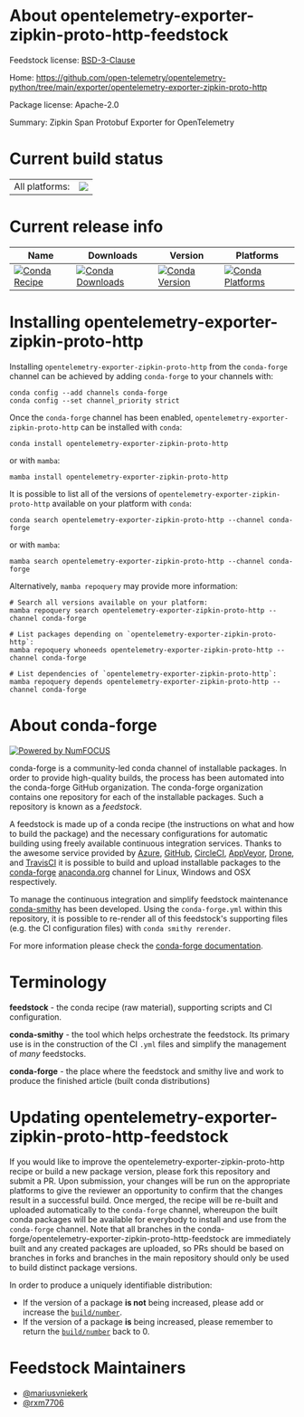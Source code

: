 About opentelemetry-exporter-zipkin-proto-http-feedstock
========================================================

Feedstock license: [BSD-3-Clause](https://github.com/conda-forge/opentelemetry-exporter-zipkin-proto-http-feedstock/blob/main/LICENSE.txt)

Home: https://github.com/open-telemetry/opentelemetry-python/tree/main/exporter/opentelemetry-exporter-zipkin-proto-http

Package license: Apache-2.0

Summary: Zipkin Span Protobuf Exporter for OpenTelemetry

Current build status
====================


<table><tr><td>All platforms:</td>
    <td>
      <a href="https://dev.azure.com/conda-forge/feedstock-builds/_build/latest?definitionId=13884&branchName=main">
        <img src="https://dev.azure.com/conda-forge/feedstock-builds/_apis/build/status/opentelemetry-exporter-zipkin-proto-http-feedstock?branchName=main">
      </a>
    </td>
  </tr>
</table>

Current release info
====================

| Name | Downloads | Version | Platforms |
| --- | --- | --- | --- |
| [![Conda Recipe](https://img.shields.io/badge/recipe-opentelemetry--exporter--zipkin--proto--http-green.svg)](https://anaconda.org/conda-forge/opentelemetry-exporter-zipkin-proto-http) | [![Conda Downloads](https://img.shields.io/conda/dn/conda-forge/opentelemetry-exporter-zipkin-proto-http.svg)](https://anaconda.org/conda-forge/opentelemetry-exporter-zipkin-proto-http) | [![Conda Version](https://img.shields.io/conda/vn/conda-forge/opentelemetry-exporter-zipkin-proto-http.svg)](https://anaconda.org/conda-forge/opentelemetry-exporter-zipkin-proto-http) | [![Conda Platforms](https://img.shields.io/conda/pn/conda-forge/opentelemetry-exporter-zipkin-proto-http.svg)](https://anaconda.org/conda-forge/opentelemetry-exporter-zipkin-proto-http) |

Installing opentelemetry-exporter-zipkin-proto-http
===================================================

Installing `opentelemetry-exporter-zipkin-proto-http` from the `conda-forge` channel can be achieved by adding `conda-forge` to your channels with:

```
conda config --add channels conda-forge
conda config --set channel_priority strict
```

Once the `conda-forge` channel has been enabled, `opentelemetry-exporter-zipkin-proto-http` can be installed with `conda`:

```
conda install opentelemetry-exporter-zipkin-proto-http
```

or with `mamba`:

```
mamba install opentelemetry-exporter-zipkin-proto-http
```

It is possible to list all of the versions of `opentelemetry-exporter-zipkin-proto-http` available on your platform with `conda`:

```
conda search opentelemetry-exporter-zipkin-proto-http --channel conda-forge
```

or with `mamba`:

```
mamba search opentelemetry-exporter-zipkin-proto-http --channel conda-forge
```

Alternatively, `mamba repoquery` may provide more information:

```
# Search all versions available on your platform:
mamba repoquery search opentelemetry-exporter-zipkin-proto-http --channel conda-forge

# List packages depending on `opentelemetry-exporter-zipkin-proto-http`:
mamba repoquery whoneeds opentelemetry-exporter-zipkin-proto-http --channel conda-forge

# List dependencies of `opentelemetry-exporter-zipkin-proto-http`:
mamba repoquery depends opentelemetry-exporter-zipkin-proto-http --channel conda-forge
```


About conda-forge
=================

[![Powered by
NumFOCUS](https://img.shields.io/badge/powered%20by-NumFOCUS-orange.svg?style=flat&colorA=E1523D&colorB=007D8A)](https://numfocus.org)

conda-forge is a community-led conda channel of installable packages.
In order to provide high-quality builds, the process has been automated into the
conda-forge GitHub organization. The conda-forge organization contains one repository
for each of the installable packages. Such a repository is known as a *feedstock*.

A feedstock is made up of a conda recipe (the instructions on what and how to build
the package) and the necessary configurations for automatic building using freely
available continuous integration services. Thanks to the awesome service provided by
[Azure](https://azure.microsoft.com/en-us/services/devops/), [GitHub](https://github.com/),
[CircleCI](https://circleci.com/), [AppVeyor](https://www.appveyor.com/),
[Drone](https://cloud.drone.io/welcome), and [TravisCI](https://travis-ci.com/)
it is possible to build and upload installable packages to the
[conda-forge](https://anaconda.org/conda-forge) [anaconda.org](https://anaconda.org/)
channel for Linux, Windows and OSX respectively.

To manage the continuous integration and simplify feedstock maintenance
[conda-smithy](https://github.com/conda-forge/conda-smithy) has been developed.
Using the ``conda-forge.yml`` within this repository, it is possible to re-render all of
this feedstock's supporting files (e.g. the CI configuration files) with ``conda smithy rerender``.

For more information please check the [conda-forge documentation](https://conda-forge.org/docs/).

Terminology
===========

**feedstock** - the conda recipe (raw material), supporting scripts and CI configuration.

**conda-smithy** - the tool which helps orchestrate the feedstock.
                   Its primary use is in the construction of the CI ``.yml`` files
                   and simplify the management of *many* feedstocks.

**conda-forge** - the place where the feedstock and smithy live and work to
                  produce the finished article (built conda distributions)


Updating opentelemetry-exporter-zipkin-proto-http-feedstock
===========================================================

If you would like to improve the opentelemetry-exporter-zipkin-proto-http recipe or build a new
package version, please fork this repository and submit a PR. Upon submission,
your changes will be run on the appropriate platforms to give the reviewer an
opportunity to confirm that the changes result in a successful build. Once
merged, the recipe will be re-built and uploaded automatically to the
`conda-forge` channel, whereupon the built conda packages will be available for
everybody to install and use from the `conda-forge` channel.
Note that all branches in the conda-forge/opentelemetry-exporter-zipkin-proto-http-feedstock are
immediately built and any created packages are uploaded, so PRs should be based
on branches in forks and branches in the main repository should only be used to
build distinct package versions.

In order to produce a uniquely identifiable distribution:
 * If the version of a package **is not** being increased, please add or increase
   the [``build/number``](https://docs.conda.io/projects/conda-build/en/latest/resources/define-metadata.html#build-number-and-string).
 * If the version of a package **is** being increased, please remember to return
   the [``build/number``](https://docs.conda.io/projects/conda-build/en/latest/resources/define-metadata.html#build-number-and-string)
   back to 0.

Feedstock Maintainers
=====================

* [@mariusvniekerk](https://github.com/mariusvniekerk/)
* [@rxm7706](https://github.com/rxm7706/)

